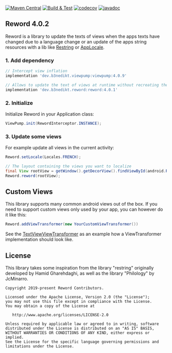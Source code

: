 [![Maven Central](https://maven-badges.herokuapp.com/maven-central/dev.b3nedikt.reword/reword/badge.svg)](https://maven-badges.herokuapp.com/maven-central/dev.b3nedikt.reword/reword)
[![Build & Test](https://github.com/B3nedikt/reword/actions/workflows/build-and-test.yaml/badge.svg)](https://github.com/B3nedikt/reword/actions/workflows/build-and-test.yaml)
[![codecov](https://codecov.io/gh/B3nedikt/reword/branch/master/graph/badge.svg)](https://codecov.io/gh/B3nedikt/reword)
[![javadoc](https://javadoc.io/badge2/dev.b3nedikt.reword/reword/javadoc.svg)](https://javadoc.io/doc/dev.b3nedikt.reword/reword)

## Reword 4.0.2

Reword is a library to update the texts of views when the apps texts have
changed due to a language change or an update of the apps string resources with a lib like
[Restring](https://github.com/B3nedikt/restring) or [AppLocale](https://github.com/B3nedikt/AppLocale).

### 1. Add dependency

```groovy
// Intercept view inflation
implementation 'dev.b3nedikt.viewpump:viewpump:4.0.9'

// Allows to update the text of views at runtime without recreating the activity
implementation 'dev.b3nedikt.reword:reword:4.0.1'
```

### 2. Initialize

Initialize Reword in your Application class:

```java
ViewPump.init(RewordInterceptor.INSTANCE);
```

### 3. Update some views

For example update all views in the current activity:

```java
Reword.setLocale(Locales.FRENCH);

// The layout containing the views you want to localize
final View rootView = getWindow().getDecorView().findViewById(android.R.id.content);
Reword.reword(rootView);
```

## Custom Views

This library supports many common android views out of the box. If you need to support custom views only
used by your app, you can however do it like this:

```java
Reword.addViewTransformer(new YourCustomViewTransformer())
```

See the [TextViewViewTransformer](https://github.com/B3nedikt/reword/blob/master/reword/src/main/java/dev/b3nedikt/reword/transformer/TextViewViewTransformer.kt)
as an example how a ViewTransformer implementation should look like.

## License

This library takes some inspiration from the library "restring" originally developed by Hamid Gharehdaghi,
as well as the library "Philology" by JcMinarro.

```
Copyright 2019-present Reword Contributors.

Licensed under the Apache License, Version 2.0 (the "License");
you may not use this file except in compliance with the License.
You may obtain a copy of the License at

   http://www.apache.org/licenses/LICENSE-2.0

Unless required by applicable law or agreed to in writing, software
distributed under the License is distributed on an "AS IS" BASIS,
WITHOUT WARRANTIES OR CONDITIONS OF ANY KIND, either express or implied.
See the License for the specific language governing permissions and
limitations under the License.
```
